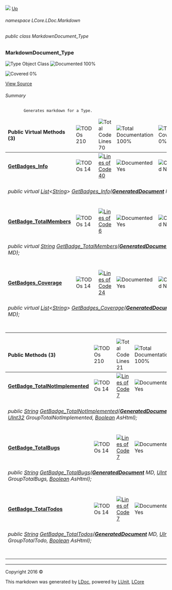 ![](Content/LDoc-banner-small.png "")
[Up](docs/LDoc.md)

###### namespace LCore.LDoc.Markdown

###### public class MarkdownDocument_Type

### MarkdownDocument_Type

 ![Type Object Class](http://b.repl.ca/v1/Type-Object%20Class-blue.png "") ![Documented 100%](http://b.repl.ca/v1/Documented-100%25-brightgreen.png "")

![Covered 0%](http://b.repl.ca/v1/Covered-0%25-red.png "")

[View Source](Markdown/Generators/MarkdownDocument_Type.cs#L)

###### Summary

            Generates markdown for a Type.
            

<table>
<thead><tr><td><h4>Public Virtual Methods <strong>(3)</strong></h4></td>
<td><img src="http://b.repl.ca/v1/TODOs-210-orange.png" alt="TODOs 210" /></td>
<td><img src="http://b.repl.ca/v1/Total%20Code%20Lines-70-blue.png" alt="Total Code Lines 70" /></td>
<td><img src="http://b.repl.ca/v1/Total%20Documentation-100%25-brightgreen.png" alt="Total Documentation 100%" /></td>
<td><img src="http://b.repl.ca/v1/Total%20Coverage-0%25-red.png" alt="Total Coverage 0%" /></td></tr></thead>
<tr><td><h4><strong><a href="docs/MarkdownDocument_Type_GetBadges_Info.md" alt="">GetBadges_Info</a></strong></h4></td>
<td><img src="http://b.repl.ca/v1/TODOs-14-yellow.png" alt="TODOs 14" />   </td>
<td><a href="Markdown/Generators/MarkdownDocument_Type.cs#L226" alt=""><img src="http://b.repl.ca/v1/Lines%20of%20Code-40-blue.png" alt="Lines of Code 40" /></a></td>
<td><img src="http://b.repl.ca/v1/Documented-Yes-brightgreen.png" alt="Documented Yes" /></td>
<td><img src="http://b.repl.ca/v1/Covered-No-red.png" alt="Covered No" /></td></tr>
<tr><td align="Left" colspan="5"><h6>public virtual <a href="https://msdn.microsoft.com/en-us/library/6sh2ey19.aspx" alt="" target="_blank">List</a>&lt;<a href="https://msdn.microsoft.com/en-us/library/system.string.aspx" alt="">String</a>&gt; <a href="" alt="">GetBadges_Info</a>(<strong><a href="docs/GeneratedDocument.md" alt="">GeneratedDocument</a></strong> MD);</h6>
</td>
</tr>
<tr><td><h4><strong><a href="docs/MarkdownDocument_Type_GetBadge_TotalMembers.md" alt="">GetBadge_TotalMembers</a></strong></h4></td>
<td><img src="http://b.repl.ca/v1/TODOs-14-yellow.png" alt="TODOs 14" />   </td>
<td><a href="Markdown/Generators/MarkdownDocument_Type.cs#L286" alt=""><img src="http://b.repl.ca/v1/Lines%20of%20Code-6-blue.png" alt="Lines of Code 6" /></a></td>
<td><img src="http://b.repl.ca/v1/Documented-Yes-brightgreen.png" alt="Documented Yes" /></td>
<td><img src="http://b.repl.ca/v1/Covered-No-red.png" alt="Covered No" /></td></tr>
<tr><td align="Left" colspan="5"><h6>public virtual <a href="https://msdn.microsoft.com/en-us/library/system.string.aspx" alt="">String</a> <a href="" alt="">GetBadge_TotalMembers</a>(<strong><a href="docs/GeneratedDocument.md" alt="">GeneratedDocument</a></strong> MD);</h6>
</td>
</tr>
<tr><td><h4><strong><a href="docs/MarkdownDocument_Type_GetBadges_Coverage.md" alt="">GetBadges_Coverage</a></strong></h4></td>
<td><img src="http://b.repl.ca/v1/TODOs-14-yellow.png" alt="TODOs 14" />   </td>
<td><a href="Markdown/Generators/MarkdownDocument_Type.cs#L296" alt=""><img src="http://b.repl.ca/v1/Lines%20of%20Code-24-blue.png" alt="Lines of Code 24" /></a></td>
<td><img src="http://b.repl.ca/v1/Documented-Yes-brightgreen.png" alt="Documented Yes" /></td>
<td><img src="http://b.repl.ca/v1/Covered-No-red.png" alt="Covered No" /></td></tr>
<tr><td align="Left" colspan="5"><h6>public virtual <a href="https://msdn.microsoft.com/en-us/library/6sh2ey19.aspx" alt="" target="_blank">List</a>&lt;<a href="https://msdn.microsoft.com/en-us/library/system.string.aspx" alt="">String</a>&gt; <a href="" alt="">GetBadges_Coverage</a>(<strong><a href="docs/GeneratedDocument.md" alt="">GeneratedDocument</a></strong> MD);</h6>
</td>
</tr>
<tr><td width="850px" colspan="5"></td></tr>
</table>


<table>
<thead><tr><td><h4>Public Methods <strong>(3)</strong></h4></td>
<td><img src="http://b.repl.ca/v1/TODOs-210-orange.png" alt="TODOs 210" /></td>
<td><img src="http://b.repl.ca/v1/Total%20Code%20Lines-21-blue.png" alt="Total Code Lines 21" /></td>
<td><img src="http://b.repl.ca/v1/Total%20Documentation-100%25-brightgreen.png" alt="Total Documentation 100%" /></td>
<td><img src="http://b.repl.ca/v1/Total%20Coverage-0%25-red.png" alt="Total Coverage 0%" /></td></tr></thead>
<tr><td><h4><strong><a href="docs/MarkdownDocument_Type_GetBadge_TotalNotImplemented.md" alt="">GetBadge_TotalNotImplemented</a></strong></h4></td>
<td><img src="http://b.repl.ca/v1/TODOs-14-yellow.png" alt="TODOs 14" />   </td>
<td><a href="Markdown/Generators/MarkdownDocument_Type.cs#L340" alt=""><img src="http://b.repl.ca/v1/Lines%20of%20Code-7-blue.png" alt="Lines of Code 7" /></a></td>
<td><img src="http://b.repl.ca/v1/Documented-Yes-brightgreen.png" alt="Documented Yes" /></td>
<td><img src="http://b.repl.ca/v1/Covered-No-red.png" alt="Covered No" /></td></tr>
<tr><td align="Left" colspan="5"><h6>public <a href="https://msdn.microsoft.com/en-us/library/system.string.aspx" alt="">String</a> <a href="" alt="">GetBadge_TotalNotImplemented</a>(<strong><a href="docs/GeneratedDocument.md" alt="">GeneratedDocument</a></strong> MD, <a href="https://msdn.microsoft.com/en-us/library/system.uint32.aspx" alt="">UInt32</a> GroupTotalNotImplemented, <a href="https://msdn.microsoft.com/en-us/library/system.boolean.aspx" alt="">Boolean</a> AsHtml);</h6>
</td>
</tr>
<tr><td><h4><strong><a href="docs/MarkdownDocument_Type_GetBadge_TotalBugs.md" alt="">GetBadge_TotalBugs</a></strong></h4></td>
<td><img src="http://b.repl.ca/v1/TODOs-14-yellow.png" alt="TODOs 14" />   </td>
<td><a href="Markdown/Generators/MarkdownDocument_Type.cs#L350" alt=""><img src="http://b.repl.ca/v1/Lines%20of%20Code-7-blue.png" alt="Lines of Code 7" /></a></td>
<td><img src="http://b.repl.ca/v1/Documented-Yes-brightgreen.png" alt="Documented Yes" /></td>
<td><img src="http://b.repl.ca/v1/Covered-No-red.png" alt="Covered No" /></td></tr>
<tr><td align="Left" colspan="5"><h6>public <a href="https://msdn.microsoft.com/en-us/library/system.string.aspx" alt="">String</a> <a href="" alt="">GetBadge_TotalBugs</a>(<strong><a href="docs/GeneratedDocument.md" alt="">GeneratedDocument</a></strong> MD, <a href="https://msdn.microsoft.com/en-us/library/system.uint32.aspx" alt="">UInt32</a> GroupTotalBugs, <a href="https://msdn.microsoft.com/en-us/library/system.boolean.aspx" alt="">Boolean</a> AsHtml);</h6>
</td>
</tr>
<tr><td><h4><strong><a href="docs/MarkdownDocument_Type_GetBadge_TotalTodos.md" alt="">GetBadge_TotalTodos</a></strong></h4></td>
<td><img src="http://b.repl.ca/v1/TODOs-14-yellow.png" alt="TODOs 14" />   </td>
<td><a href="Markdown/Generators/MarkdownDocument_Type.cs#L360" alt=""><img src="http://b.repl.ca/v1/Lines%20of%20Code-7-blue.png" alt="Lines of Code 7" /></a></td>
<td><img src="http://b.repl.ca/v1/Documented-Yes-brightgreen.png" alt="Documented Yes" /></td>
<td><img src="http://b.repl.ca/v1/Covered-No-red.png" alt="Covered No" /></td></tr>
<tr><td align="Left" colspan="5"><h6>public <a href="https://msdn.microsoft.com/en-us/library/system.string.aspx" alt="">String</a> <a href="" alt="">GetBadge_TotalTodos</a>(<strong><a href="docs/GeneratedDocument.md" alt="">GeneratedDocument</a></strong> MD, <a href="https://msdn.microsoft.com/en-us/library/system.uint32.aspx" alt="">UInt32</a> GroupTotalTodo, <a href="https://msdn.microsoft.com/en-us/library/system.boolean.aspx" alt="">Boolean</a> AsHtml);</h6>
</td>
</tr>
<tr><td width="850px" colspan="5"></td></tr>
</table>




---

Copyright 2016 &copy; [](../README.md) [](../TableOfContents.md)

This markdown was generated by [LDoc](https://github.com/CodeSingularity/LDoc), powered by [LUnit](https://github.com/CodeSingularity/LUnit), [LCore](https://github.com/CodeSingularity/LCore)
